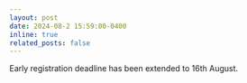 ```yaml
---
layout: post
date: 2024-08-2 15:59:00-0400
inline: true
related_posts: false
---
```


Early registration deadline has been extended to 16th August. 

